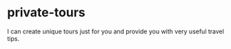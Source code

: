 # private-tours
I can create unique tours just for you and provide you with very useful travel tips.
